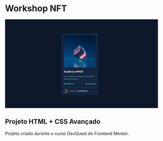 # Workshop NFT

![preview](https://github.com/nayaraoliveira1/workshop-nft/blob/583b9716bc86d6315a93e8dc759147ddcaf5ea59/image/Captura%20de%20tela%202023-02-28%20200623.png
)

## Projeto HTML + CSS Avançado 

Projeto criado durante o curso DevQuest do Frontend Mentor.

<br>


